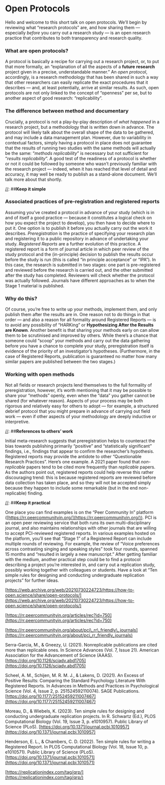 # Open Protocols

[//]: ##**Outline**

Hello and welcome to this short talk on open protocols.  We’ll begin by reviewing what “research protocols” are, and how sharing them — especially *before* you carry out a research study — is an open research practice that contributes to both transparency and research quality.

[//]: ##**Introduction**

### **What are open protocols?**

A protocol is basically a recipe for carrying out a research project, or, to put that more formally, an “explanation of all the aspects of a **future** **research** project given in a precise, understandable manner.”  An *open protocol*, accordingly, is a research methodology that has been shared in such a way that other researchers can easily replicate the exact procedures that it describes — and, at least potentially, arrive at similar results. As such, open protocols are not only linked to the concept of “openness” per se, but to another aspect of good research: “replicability”.

[//]: ##**Flow**

### **The difference between method and documentary**

Crucially, a protocol is not a play-by-play description of *what happened* in a research project,  but a methodology that is written down in advance.  The protocol will likely talk about the overall shape of the data to be gathered, and may include a data management plan.  However, due to variability in contextual factors, simply having a protocol in place does not guarantee that the results of running two studies with the same methods will actually be the same: “*methods replicability*” is necessary but not sufficient for “*results replicability*”.  A good test of the readiness of a protocol is whether or not it could be followed by someone who wasn’t previously familiar with the research project — indeed, when it has reached that level of detail and accuracy, it may well be ready to publish as a stand-alone document.  We’ll talk more about that shortly.

[//]: ##**Keep it simple**

### **Associated practices of pre-registration and registered reports**

Assuming you’ve created a protocol in advance of your study (which is in and of itself a good practice — because it constitutes a logical check on how you expect the project to develop), you then have to decide where to put it. One option is to publish it before you actually carry out the work it describes. *Preregistration* is the practice of specifying your research plan and registering it to a public repository in advance of undertaking your study. *Registered Reports* are a further evolution of this practice. A registered report is a form of journal article in which peer review of the study protocol and the (in-principle) decision to publish the results occur before the study is run (this is called “in principle acceptance” or “IPA”). In this case, the research is submitted in two stages: one part is pre-registered and reviewed before the research is carried out, and the other submitted after the study has completed. Reviewers will check whether the protocol was actually followed. Journals have different approaches as to when the Stage 1 material is published.

### **Why do this?**

Of course, you’re free to write up your methods, implement them, and only publish them after the results are in. One reason not to do things in that order — and also a reason for all formality around Registered Reports — is to avoid any possibility of “HARKing” or **Hypothesizing After the Results are Known**.  Another benefit is that sharing your methods early on can allow them to be scrutinised and improved by others.  While there’s a chance that someone could “scoop” your methods and carry out the data gathering before you have a chance to complete your study, preregistration itself is evidence of the priority of an investigator’s hypotheses. (Furthermore, in the case of Registered Reports, publication is guaranteed no matter how many similar papers are published between the two stages.)

### **Working with open methods**

Not all fields or research projects lend themselves to the full formality of preregistration, however, it’s worth mentioning that it may be possible to share your “methods” openly, even when the “data” you gather cannot be shared (for whatever reason).  Aspects of your process may be both rigorous and relatively easy for others to adopt — for example, a structured debrief protocol that you might prepare in advance of carrying out field work — even if other aspects of your methodology are deeply inductive or interpretive.  

[//]: ##**References to others’ work**

Initial meta-research suggests that preregistration helps to counteract the bias towards publishing primarily “positive” and “statistically significant” findings, i.e., findings that appear to confirm the researcher’s hypothesis.  Registered reports may provide the antidote to other “Questionable Research Practices”. Here’s one example.  A 2021 paper found that *non-replicable* papers tend to be cited more frequently than *replicable* papers. As the authors point out, registered reports could help reverse this rather discouraging trend: this is because registered reports are reviewed before data collection has taken place, and so they will not be accepted simply because they happen to include some remarkable (but in the end non-replicable) finding.

[//]: ##**Keep it practical**

One place you can find examples is on the “Peer Community In” platform ([https://rr.peercommunityin.org/](https://rr.peercommunityin.org/)).  PCI is an open peer reviewing service that both runs its own multi-disciplinary journal, and also maintains relationships with other journals that are willing to accept PCI-reviewed registered reports.  In various examples hosted on the platform, you’ll see that “Stage 1” of a Registered Report can include multiple rounds of reviewing.  For example, the review of “Voice preferences across contrasting singing and speaking styles” took four rounds, spanned 15 months and “resulted in largely a new manuscript.”  After getting familiar with the medium, another practical step could be to find a protocol describing a project you’re interested in, and carry out a replication study, possibly working together with colleagues or students. Have a look at “Ten simple rules for designing and conducting undergraduate replication projects” for further ideas.

[//]: ##**Links**

[https://web.archive.org/web/20210730224723/https://how-to-open.science/share/open-protocols/](https://web.archive.org/web/20210730224723/https://how-to-open.science/share/open-protocols/)

[https://rr.peercommunityin.org/articles/rec?id=750](https://rr.peercommunityin.org/articles/rec?id=750) 

[https://rr.peercommunityin.org/about/pci\_rr\_friendly\_journals](https://rr.peercommunityin.org/about/pci_rr_friendly_journals) 

Serra-Garcia, M., & Gneezy, U. (2021). Nonreplicable publications are cited more than replicable ones. In Science Advances (Vol. 7, Issue 21). American Association for the Advancement of Science (AAAS). [https://doi.org/10.1126/sciadv.abd1705](https://doi.org/10.1126/sciadv.abd1705) 

Scheel, A. M., Schijen, M. R. M. J., & Lakens, D. (2021). An Excess of Positive Results: Comparing the Standard Psychology Literature With Registered Reports. In Advances in Methods and Practices in Psychological Science (Vol. 4, Issue 2, p. 251524592110074). SAGE Publications. [https://doi.org/10.1177/25152459211007467](https://doi.org/10.1177/25152459211007467) 

Moreau, D., & Wiebels, K. (2023). Ten simple rules for designing and conducting undergraduate replication projects. In R. Schwartz (Ed.), PLOS Computational Biology (Vol. 19, Issue 3, p. e1010957). Public Library of Science (PLoS). [https://doi.org/10.1371/journal.pcbi.1010957](https://doi.org/10.1371/journal.pcbi.1010957)  

Henderson, E. L., & Chambers, C. D. (2022). Ten simple rules for writing a Registered Report. In PLOS Computational Biology (Vol. 18, Issue 10, p. e1010571). Public Library of Science (PLoS). [https://doi.org/10.1371/journal.pcbi.1010571](https://doi.org/10.1371/journal.pcbi.1010571) 

[https://replicationindex.com/tag/qrp/](https://replicationindex.com/tag/qrp/)
